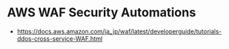 # AWS WAF Security Automations 
- https://docs.aws.amazon.com/ja_jp/waf/latest/developerguide/tutorials-ddos-cross-service-WAF.html
